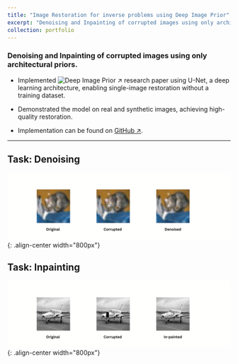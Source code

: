 ```yaml
---
title: "Image Restoration for inverse problems using Deep Image Prior"
excerpt: "Denoising and Inpainting of corrupted images using only architectural priors. <br/><img src='/images/restoration_img_2.png' width='700'>"
collection: portfolio
---
```


<!-- This is an item in your portfolio. It can be have images or nice text. If you name the file .md, it will be parsed as markdown. If you name the file .html, it will be parsed as HTML.  -->

### Denoising and Inpainting of corrupted images using only architectural priors.

-  Implemented ![Deep Image Prior ↗](https://arxiv.org/abs/1711.10925) research paper using U-Net, a deep learning architecture, enabling single-image restoration without a training dataset.

- Demonstrated the model on real and synthetic images, achieving high-quality restoration.

- Implementation can be found on [GitHub ↗](https://github.com/Amann09/U_Net_Arch_Deep_Image_Prior).


--------
## Task: Denoising
![Denosing](/images/restoration_img_1.png){: .align-center width="800px"}
## Task: Inpainting

![Inpainting](/images/restoration_img_2.png){: .align-center width="800px"}
